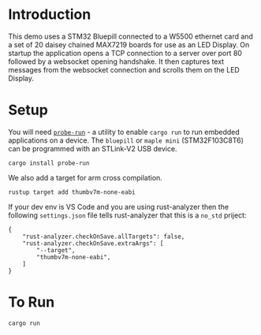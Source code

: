# Introduction
This demo uses a STM32 Bluepill connected to a W5500 ethernet card and a set of 20 daisey chained MAX7219 boards for use as an LED Display. On startup the application opens a TCP connection to a server over port 80 followed by a websocket opening handshake. It then captures text messages from the websocket connection and scrolls them on the LED Display.

# Setup

You will need [`probe-run`](https://ferrous-systems.com/blog/probe-run/) - a utility to enable `cargo run` to run embedded applications on a device. The `bluepill` or `maple mini` (STM32F103C8T6) can be programmed with an STLink-V2 USB device.


```
cargo install probe-run
```
We also add a target for arm cross compilation.
```
rustup target add thumbv7m-none-eabi
```

If your dev env is VS Code and you are using rust-analyzer then the following `settings.json` file tells rust-analyzer that this is a `no_std` priject:

```
{
    "rust-analyzer.checkOnSave.allTargets": false,
    "rust-analyzer.checkOnSave.extraArgs": [
        "--target",
        "thumbv7m-none-eabi",
    ]
}
```


# To Run

```cargo run```

